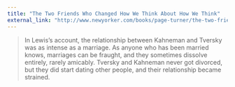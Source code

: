 ```yaml
---
title: "The Two Friends Who Changed How We Think About How We Think"
external_link: "http://www.newyorker.com/books/page-turner/the-two-friends-who-changed-how-we-think-about-how-we-think"
---
```

> In Lewis’s account, the relationship between Kahneman and Tversky was as intense as a marriage. As anyone who has been married knows, marriages can be fraught, and they sometimes dissolve entirely, rarely amicably. Tversky and Kahneman never got divorced, but they did start dating other people, and their relationship became strained.

